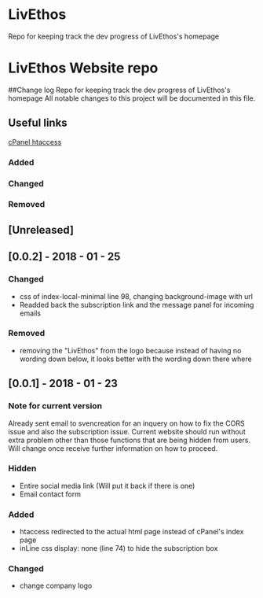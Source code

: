 # LivEthos
Repo for keeping track the dev progress of LivEthos's homepage


# LivEthos Website repo
##Change log
Repo for keeping track the dev progress of LivEthos's homepage
All notable changes to this project will be documented in this file.

## Useful links
[cPanel htaccess](https://www.inmotionhosting.com/support/website/htaccess/htaccess-change-index-page)

### Added
### Changed
### Removed


## [Unreleased]

## [0.0.2] - 2018 - 01 - 25
### Changed
- css of index-local-minimal line 98, changing background-image with url
- Readded back the subscription link and the message panel for incoming emails

### Removed
- removing the "LivEthos" from the logo because instead of having no wording down below, it looks better with the wording down there where 

## [0.0.1] - 2018 - 01 - 23
### Note for current version
Already sent email to svencreation for an inquery on how to fix the CORS issue and also the subscription issue. Current website should run without extra problem other than those functions that are being hidden from users. Will change once receive further information on how to proceed.

### Hidden
- Entire social media link (Will put it back if there is one)
- Email contact form

### Added
- htaccess redirected to the actual html page instead of cPanel's index page
- inLine css display: none (line 74) to hide the subscription box

### Changed
- change company logo
